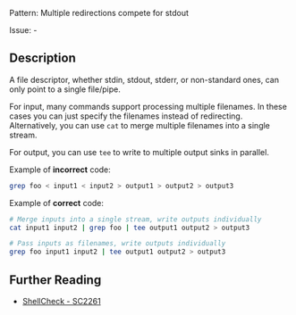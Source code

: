 Pattern: Multiple redirections compete for stdout

Issue: -

## Description

A file descriptor, whether stdin, stdout, stderr, or non-standard ones, can only point to a single file/pipe.

For input, many commands support processing multiple filenames. In these cases you can just specify the filenames instead of redirecting. Alternatively, you can use `cat` to merge multiple filenames into a single stream.

For output, you can use `tee` to write to multiple output sinks in parallel.

Example of **incorrect** code:

```sh
grep foo < input1 < input2 > output1 > output2 > output3
```

Example of **correct** code:

```sh
# Merge inputs into a single stream, write outputs individually
cat input1 input2 | grep foo | tee output1 output2 > output3

# Pass inputs as filenames, write outputs individually
grep foo input1 input2 | tee output1 output2 > output3
```

## Further Reading

* [ShellCheck - SC2261](https://github.com/koalaman/shellcheck/wiki/SC2261)
